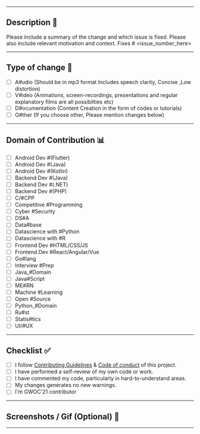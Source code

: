 <hr>

## Description 📜

Please include a summary of the change and which issue is fixed. Please also include relevant motivation and context. 
Fixes # <issue_number_here> 

<hr>

## Type of change 📝

<!----Please delete the hashtag from the correct option----->

- [ ] A#udio (Should be in mp3 format Includes speech clarity, Concise ,Low distortion)
- [ ] V#ideo (Animations, screen-recordings, presentations and regular explanatory films are all possibilties etc)
- [ ] D#ocumentation (Content Creation in the form of codes or tutorials)
- [ ] O#ther (If you choose other, Please mention changes below) 

<hr>

## Domain of Contribution 📊

<!----Please delete the hashtag from your domain----->

- [ ] Android Dev #(Flutter)
- [ ] Android Dev #(Java)
- [ ] Android Dev #(Kotlin)
- [ ] Backend Dev #(Java)
- [ ] Backend Dev #(.NET)
- [ ] Backend Dev #(PHP)
- [ ] C/#CPP
- [ ] Competitive #Programming
- [ ] Cyber #Security
- [ ] DS#A
- [ ] Data#base
- [ ] Datascience with #Python
- [ ] Datascience with #R
- [ ] Frontend Dev #HTML/CSS/JS
- [ ] Frontend Dev #React/Angular/Vue
- [ ] Go#lang
- [ ] Interview #Prep
- [ ] Java_#Domain
- [ ] Java#Script
- [ ] ME#RN
- [ ] Machine #Learning
- [ ] Open #Source
- [ ] Python_#Domain
- [ ] Ru#st
- [ ] Statis#tics
- [ ] UI/#UX

<hr>

## Checklist ✅

<!----Please delete options that are not relevant.And in order to tick the check box just but x inside them for example [x] like this----->

- [ ] I follow [Contributing Guidelines](https://github.com/girlscript/winter-of-contributing/blob/main/.github/CONTRIBUTING.md) & [Code of conduct](https://github.com/girlscript/winter-of-contributing/blob/main/.github/CODE_OF_CONDUCT.md) of this project.
- [ ] I have performed a self-review of my own code or work.
- [ ] I have commented my code, particularly in hard-to-understand areas.
- [ ] My changes generates no new warnings.
- [ ] I'm GWOC'21 contributor

<hr>

<!----Please delete options that are not relevant.And in order to tick the check box just but x inside them for example [x] like this----->

## Screenshots / Gif (Optional) 📸

<hr>

